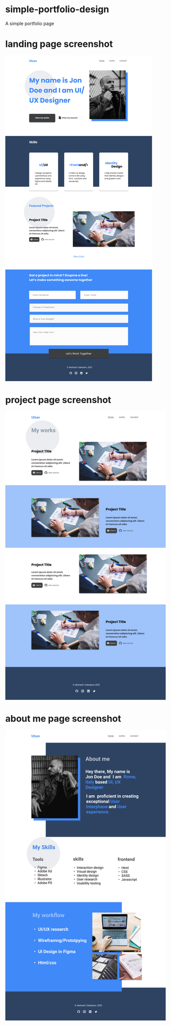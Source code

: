 # simple-portfolio-design
A simple portfolio page

# landing page screenshot

![](./images/desktop1.png)

# project page screenshot

![](./images/desktop2.png)

# about me page screenshot

![](./images/desktop3.png)

